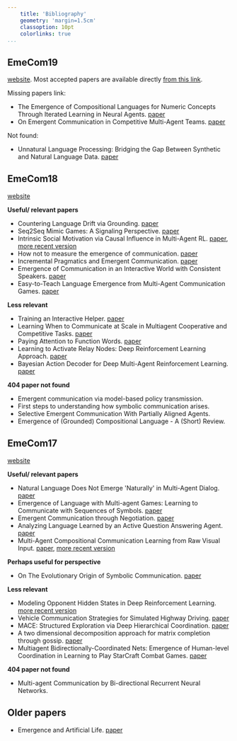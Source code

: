 ```yaml
---
    title: 'Bibliography'
    geometry: 'margin=1.5cm'
    classoption: 10pt
    colorlinks: true
...
```


## EmeCom19 

[website](https://sites.google.com/view/emecom2019/home). Most accepted papers are available directly [from this link](https://sites.google.com/view/emecom2019/accepted-papers).

Missing papers link:

 - The Emergence of Compositional Languages for Numeric Concepts Through Iterated Learning in Neural Agents. [paper](https://arxiv.org/abs/1910.05291)
 - On Emergent Communication in Competitive Multi-Agent Teams. [paper](https://www.semanticscholar.org/paper/On-Emergent-Communication-in-Competitive-Teams-Liang-Chen/e1d308595eaa253574cda03e7f5fdcff38abb42e)

Not found:

 - Unnatural Language Processing: Bridging the Gap Between Synthetic and Natural Language Data. [paper](https://alanamarzoev.github.io/pdfs/unnatural_language.pdf)

## EmeCom18

[website](https://sites.google.com/site/emecom2018/)

**Useful/ relevant papers**

 - Countering Language Drift via Grounding. [paper](https://arxiv.org/abs/1909.04499)
 - Seq2Seq Mimic Games: A Signaling Perspective. [paper](https://arxiv.org/abs/1811.06564)
 - Intrinsic Social Motivation via Causal Influence in Multi-Agent RL. [paper](https://deepmind.com/research/publications/intrinsic-social-motivation-causal-influence-multi-agent-rl), [more recent version](https://arxiv.org/abs/1810.08647v4)
 - How not to measure the emergence of communication. [paper](https://arxiv.org/abs/1903.05168)
 - Incremental Pragmatics and Emergent Communication. [paper](https://www.semanticscholar.org/paper/Incremental-Pragmatics-and-Emergent-Communication-Tomlin-Pavlick/6f899e069ed79860ccb3baaa5f9bae825441258a)
 - Emergence of Communication in an Interactive World with Consistent Speakers. [paper](https://arxiv.org/abs/1809.00549)
 - Easy-to-Teach Language Emergence from Multi-Agent Communication Games. [paper](https://arxiv.org/abs/1906.02403)

**Less relevant**

 - Training an Interactive Helper. [paper](https://arxiv.org/abs/1906.10165)
 - Learning When to Communicate at Scale in Multiagent Cooperative and Competitive Tasks. [paper](https://openreview.net/forum?id=rye7knCqK7)
 - Paying Attention to Function Words. [paper](https://arxiv.org/abs/1909.11060)
 - Learning to Activate Relay Nodes: Deep Reinforcement Learning Approach. [paper](https://arxiv.org/abs/1811.09759)
 - Bayesian Action Decoder for Deep Multi-Agent Reinforcement Learning. [paper](https://arxiv.org/abs/1811.01458)

**404 paper not found**

 - Emergent communication via model-based policy transmission.
 - First steps to understanding how symbolic communication arises.
 - Selective Emergent Communication With Partially Aligned Agents.
 - Emergence of (Grounded) Compositional Language - A (Short) Review.

## EmeCom17

[website](https://sites.google.com/site/emecom2017/)

**Useful/ relevant papers**

 - Natural Language Does Not Emerge 'Naturally' in Multi-Agent Dialog. [paper](https://arxiv.org/abs/1706.08502)
 - Emergence of Language with Multi-agent Games: Learning to Communicate with Sequences of Symbols. [paper](https://arxiv.org/abs/1705.11192)
 - Emergent Communication through Negotiation. [paper](https://arxiv.org/abs/1804.03980)
 - Analyzing Language Learned by an Active Question Answering Agent. [paper](https://arxiv.org/abs/1801.07537)
 - Multi-Agent Compositional Communication Learning from Raw Visual Input. [paper](https://www.semanticscholar.org/paper/Multi-Agent-Compositional-Communication-Learning-Choi-Lazaridou/08bbcf6f753a4889f57cede3b0bdedb56024cc03), [more recent version](https://openreview.net/forum?id=rknt2Be0-)

**Perhaps useful for perspective**

 - On The Evolutionary Origin of Symbolic Communication. [paper](https://www.nature.com/articles/srep34615)

**Less relevant**

 - Modeling Opponent Hidden States in Deep Reinforcement Learning. [more recent version](https://arxiv.org/abs/1802.09640)
 - Vehicle Communication Strategies for Simulated Highway Driving. [paper](https://www.semanticscholar.org/paper/Vehicle-Communication-Strategies-for-Simulated-Resnick-Kulikov/05a1c483e68d8af0a4133b902e5c8f62a656e65e)
 - MACE: Structured Exploration via Deep Hierarchical Coordination. [paper](https://openreview.net/forum?id=HyunpgbR-)
 - A two dimensional decomposition approach for matrix completion through gossip. [paper](https://arxiv.org/abs/1711.07684)
 - Multiagent Bidirectionally-Coordinated Nets: Emergence of Human-level Coordination in Learning to Play StarCraft Combat Games. [paper](https://arxiv.org/abs/1703.10069)

**404 paper not found**

 - Multi-agent Communication by Bi-directional Recurrent Neural Networks.


## Older papers

 - Emergence and Artificial Life. [paper](https://www.researchgate.net/publication/4048749_Emergence_and_artificial_life)

